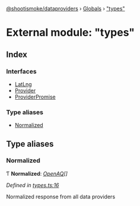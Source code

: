 [@shootismoke/dataproviders](../README.md) › [Globals](../globals.md) › ["types"](_types_.md)

# External module: "types"

## Index

### Interfaces

* [LatLng](../interfaces/_types_.latlng.md)
* [Provider](../interfaces/_types_.provider.md)
* [ProviderPromise](../interfaces/_types_.providerpromise.md)

### Type aliases

* [Normalized](_types_.md#normalized)

## Type aliases

###  Normalized

Ƭ **Normalized**: *[OpenAQ](_util_openaq_.md#openaq)[]*

*Defined in [types.ts:16](https://github.com/shootismoke/common/blob/0be10ae/packages/dataproviders/src/types.ts#L16)*

Normalized response from all data providers

